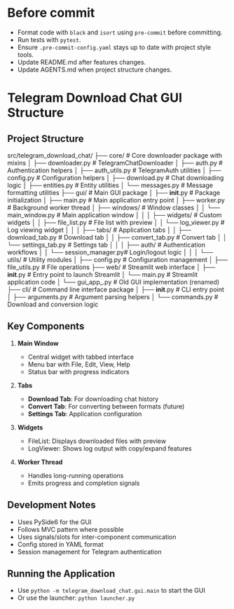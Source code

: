 # Before commit

- Format code with `black` and `isort` using `pre-commit` before committing.
- Run tests with `pytest`.
- Ensure `.pre-commit-config.yaml` stays up to date with project style tools.
- Update README.md after features changes.
- Update AGENTS.md when project structure changes.

# Telegram Download Chat GUI Structure

## Project Structure
src/telegram_download_chat/
├── core/                     # Core downloader package with mixins
│   ├── downloader.py         # TelegramChatDownloader
│   ├── auth.py               # Authentication helpers
│   ├── auth_utils.py         # TelegramAuth utilities
│   ├── config.py             # Configuration helpers
│   ├── download.py           # Chat downloading logic
│   ├── entities.py           # Entity utilities
│   └── messages.py           # Message formatting utilities
├── gui/                      # Main GUI package
│   ├── __init__.py           # Package initialization
│   ├── main.py               # Main application entry point
│   ├── worker.py             # Background worker thread
│   ├── windows/              # Window classes
│   │   └── main_window.py    # Main application window
│   │
│   ├── widgets/              # Custom widgets
│   │   ├── file_list.py      # File list with preview
│   │   └── log_viewer.py     # Log viewing widget
│   │
│   ├── tabs/                 # Application tabs
│   │   ├── download_tab.py   # Download tab
│   │   ├── convert_tab.py    # Convert tab
│   │   └── settings_tab.py   # Settings tab
│   │
│   ├── auth/                 # Authentication workflows
│   │   └── session_manager.py# Login/logout logic
│   │
│   └── utils/                # Utility modules
│       ├── config.py         # Configuration management
│       ├── file_utils.py     # File operations
├── web/                      # Streamlit web interface
│   ├── __init__.py           # Entry point to launch Streamlit
│   └── main.py               # Streamlit application code
│
└── gui_app_.py              # Old GUI implementation (renamed)
├── cli/                     # Command line interface package
│   ├── __init__.py          # CLI entry point
│   ├── arguments.py         # Argument parsing helpers
│   └── commands.py          # Download and conversion logic

## Key Components

1. **Main Window**
   - Central widget with tabbed interface
   - Menu bar with File, Edit, View, Help
   - Status bar with progress indicators

2. **Tabs**
   - **Download Tab**: For downloading chat history
   - **Convert Tab**: For converting between formats (future)
   - **Settings Tab**: Application configuration

3. **Widgets**
   - FileList: Displays downloaded files with preview
   - LogViewer: Shows log output with copy/expand features

4. **Worker Thread**
   - Handles long-running operations
   - Emits progress and completion signals

## Development Notes
- Uses PySide6 for the GUI
- Follows MVC pattern where possible
- Uses signals/slots for inter-component communication
- Config stored in YAML format
- Session management for Telegram authentication

## Running the Application
- Use `python -m telegram_download_chat.gui.main` to start the GUI
- Or use the launcher: `python launcher.py`